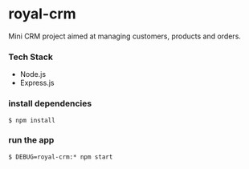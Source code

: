 # royal-crm

Mini CRM project aimed at managing customers, products and orders.

### Tech Stack
* Node.js
* Express.js

### install dependencies
`$ npm install`

### run the app  
`$ DEBUG=royal-crm:* npm start`
